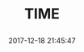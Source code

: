 ---
title: > #shorten me
  TIME
name: >
  TIME
date: "2017-12-18 21:45:47"
buy_now: "https://www.amazon.com/Time-Direct-Ventures-TIME/dp/B002PXVYU0?psc=1&SubscriptionId=AKIAIA5RBQIWQVTCUEUQ&tag=coldcutdeals-20&linkCode=xm2&camp=2025&creative=165953&creativeASIN=B002PXVYU0"
description_markdown: >-

  TIME
tweet_id_str: "942873552394575872"
price: "$219.56"
list_price: "$219.56"
deal_price: "$22.50"
you_save: "$197.06 (90%)"
asin: "B002PXVYU0"
image: "https://images-na.ssl-images-amazon.com/images/I/51YQwWEM%2BvL.jpg"
---